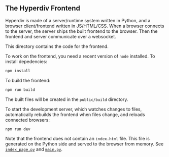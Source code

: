 ## The Hyperdiv Frontend

Hyperdiv is made of a server/runtime system written in Python, and a browser client/frontend written in JS/HTML/CSS. When a browser connects to the server, the server ships the built frontend to the browser. Then the frontend and server communicate over a websocket.

This directory contains the code for the frontend.

To work on the frontend, you need a recent version of `node` installed. To install depedencies:
```sh
npm install
```
To build the frontend:
```sh
npm run build
```
The built files will be created in the `public/build` directory.

To start the development server, which watches changes to files, automatically rebuilds the frontend when files change, and reloads connected browsers:
```sh
npm run dev
```

Note that the frontend does not contain an `index.html` file. This file is generated on the Python side and served to the browser from memory. See [`index_page.py`](../hyperdiv/index_page.py) and [`main.py`](../hyperdiv/main.py).
